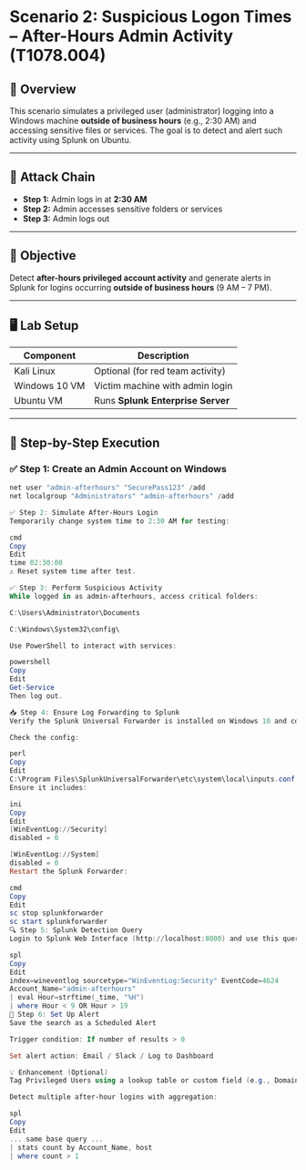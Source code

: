 # Scenario 2: Suspicious Logon Times – After-Hours Admin Activity (T1078.004)

## 📌 Overview

This scenario simulates a privileged user (administrator) logging into a Windows machine **outside of business hours** (e.g., 2:30 AM) and accessing sensitive files or services. The goal is to detect and alert such activity using Splunk on Ubuntu.

---

## 🧪 Attack Chain

- **Step 1:** Admin logs in at **2:30 AM**
- **Step 2:** Admin accesses sensitive folders or services
- **Step 3:** Admin logs out

---

## 🎯 Objective

Detect **after-hours privileged account activity** and generate alerts in Splunk for logins occurring **outside of business hours** (9 AM – 7 PM).

---

## 🖥️ Lab Setup

| Component        | Description                         |
|------------------|-------------------------------------|
| Kali Linux       | Optional (for red team activity)    |
| Windows 10 VM    | Victim machine with admin login     |
| Ubuntu VM        | Runs **Splunk Enterprise Server**   |

---

## 🔧 Step-by-Step Execution

### ✅ Step 1: Create an Admin Account on Windows

```powershell
net user "admin-afterhours" "SecurePass123" /add
net localgroup "Administrators" "admin-afterhours" /add

✅ Step 2: Simulate After-Hours Login
Temporarily change system time to 2:30 AM for testing:

cmd
Copy
Edit
time 02:30:00
⚠️ Reset system time after test.

✅ Step 3: Perform Suspicious Activity
While logged in as admin-afterhours, access critical folders:

C:\Users\Administrator\Documents

C:\Windows\System32\config\

Use PowerShell to interact with services:

powershell
Copy
Edit
Get-Service
Then log out.

📥 Step 4: Ensure Log Forwarding to Splunk
Verify the Splunk Universal Forwarder is installed on Windows 10 and configured to send logs.

Check the config:

perl
Copy
Edit
C:\Program Files\SplunkUniversalForwarder\etc\system\local\inputs.conf
Ensure it includes:

ini
Copy
Edit
[WinEventLog://Security]
disabled = 0

[WinEventLog://System]
disabled = 0
Restart the Splunk Forwarder:

cmd
Copy
Edit
sc stop splunkforwarder
sc start splunkforwarder
🔍 Step 5: Splunk Detection Query
Login to Splunk Web Interface (http://localhost:8000) and use this query:

spl
Copy
Edit
index=wineventlog sourcetype="WinEventLog:Security" EventCode=4624 
Account_Name="admin-afterhours"
| eval Hour=strftime(_time, "%H")
| where Hour < 9 OR Hour > 19
🚨 Step 6: Set Up Alert
Save the search as a Scheduled Alert

Trigger condition: If number of results > 0

Set alert action: Email / Slack / Log to Dashboard

💡 Enhancement (Optional)
Tag Privileged Users using a lookup table or custom field (e.g., Domain Admins, Local Admins)

Detect multiple after-hour logins with aggregation:

spl
Copy
Edit
... same base query ...
| stats count by Account_Name, host
| where count > 1
